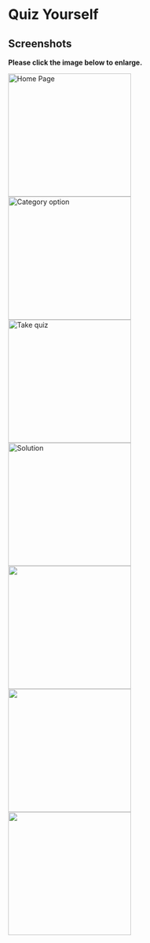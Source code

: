 # Quiz Yourself

## Screenshots

**Please click the image below to enlarge.**


<a href="https://user-images.githubusercontent.com/49603163/94930060-7f042f00-04e3-11eb-8d63-41666eac6553.jpg">
  <img src="https://user-images.githubusercontent.com/49603163/94930060-7f042f00-04e3-11eb-8d63-41666eac6553.jpg" 
  title="Home Page" width="250" align="left"/></a>
  
  
<a href="https://user-images.githubusercontent.com/49603163/94930148-a3f8a200-04e3-11eb-90e4-b945551b7f8f.jpg">
  <img src="https://user-images.githubusercontent.com/49603163/94930148-a3f8a200-04e3-11eb-90e4-b945551b7f8f.jpg" 
  title="Category option" width="250" align="left"/></a>


<a href="https://user-images.githubusercontent.com/49603163/94930262-c7235180-04e3-11eb-9089-7b0938ca4dd3.jpg">
  <img src="https://user-images.githubusercontent.com/49603163/94930262-c7235180-04e3-11eb-9089-7b0938ca4dd3.jpg" 
  title="Take quiz" width="250" align="left"/></a>
  
 <a href="https://user-images.githubusercontent.com/49603163/94930348-e4582000-04e3-11eb-844d-c76583f5c4be.jpg">
  <img src="https://user-images.githubusercontent.com/49603163/94930348-e4582000-04e3-11eb-844d-c76583f5c4be.jpg" 
  title="Solution" width="250" align="left"/></a>
  
 <a href="https://user-images.githubusercontent.com/49603163/94930453-0b165680-04e4-11eb-84b6-b7ab99f65c6b.jpg">
  <img src="https://user-images.githubusercontent.com/49603163/94930453-0b165680-04e4-11eb-84b6-b7ab99f65c6b.jpg" 
  width="250" align="left"/></a>
  
  
 <a href="https://user-images.githubusercontent.com/49603163/94930519-2719f800-04e4-11eb-9a37-a89927a15231.jpg">
  <img src="https://user-images.githubusercontent.com/49603163/94930519-2719f800-04e4-11eb-9a37-a89927a15231.jpg" 
  width="250" align="left"/></a>
  
  
 <a href="https://user-images.githubusercontent.com/49603163/94930533-2da86f80-04e4-11eb-98b0-0661ed36272b.jpg">
  <img src="https://user-images.githubusercontent.com/49603163/94930533-2da86f80-04e4-11eb-98b0-0661ed36272b.jpg" 
  width="250" align="left"/></a>
